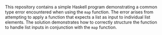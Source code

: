 This repository contains a simple Haskell program demonstrating a common type error encountered when using the `map` function. The error arises from attempting to apply a function that expects a list as input to individual list elements.  The solution demonstrates how to correctly structure the function to handle list inputs in conjunction with the `map` function.